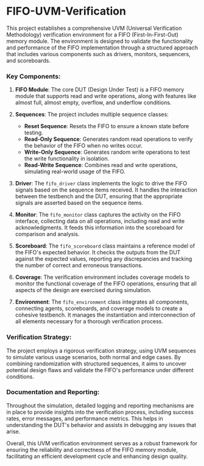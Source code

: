 # FIFO-UVM-Verification
This project establishes a comprehensive UVM (Universal Verification Methodology) verification environment for a FIFO (First-In-First-Out) memory module. The environment is designed to validate the functionality and performance of the FIFO implementation through a structured approach that includes various components such as drivers, monitors, sequencers, and scoreboards.

### Key Components:

1. **FIFO Module**: The core DUT (Design Under Test) is a FIFO memory module that supports read and write operations, along with features like almost full, almost empty, overflow, and underflow conditions. 

2. **Sequences**: The project includes multiple sequence classes:
   - **Reset Sequence**: Resets the FIFO to ensure a known state before testing.
   - **Read-Only Sequence**: Generates random read operations to verify the behavior of the FIFO when no writes occur.
   - **Write-Only Sequence**: Generates random write operations to test the write functionality in isolation.
   - **Read-Write Sequence**: Combines read and write operations, simulating real-world usage of the FIFO.

3. **Driver**: The `fifo_driver` class implements the logic to drive the FIFO signals based on the sequence items received. It handles the interaction between the testbench and the DUT, ensuring that the appropriate signals are asserted based on the sequence items.

4. **Monitor**: The `fifo_monitor` class captures the activity on the FIFO interface, collecting data on all operations, including read and write acknowledgments. It feeds this information into the scoreboard for comparison and analysis.

5. **Scoreboard**: The `fifo_scoreboard` class maintains a reference model of the FIFO's expected behavior. It checks the outputs from the DUT against the expected values, reporting any discrepancies and tracking the number of correct and erroneous transactions.

6. **Coverage**: The verification environment includes coverage models to monitor the functional coverage of the FIFO operations, ensuring that all aspects of the design are exercised during simulation.

7. **Environment**: The `fifo_environment` class integrates all components, connecting agents, scoreboards, and coverage models to create a cohesive testbench. It manages the instantiation and interconnection of all elements necessary for a thorough verification process.

### Verification Strategy:
The project employs a rigorous verification strategy, using UVM sequences to simulate various usage scenarios, both normal and edge cases. By combining randomization with structured sequences, it aims to uncover potential design flaws and validate the FIFO's performance under different conditions.

### Documentation and Reporting:
Throughout the simulation, detailed logging and reporting mechanisms are in place to provide insights into the verification process, including success rates, error messages, and performance metrics. This helps in understanding the DUT's behavior and assists in debugging any issues that arise.

Overall, this UVM verification environment serves as a robust framework for ensuring the reliability and correctness of the FIFO memory module, facilitating an efficient development cycle and enhancing design quality.
